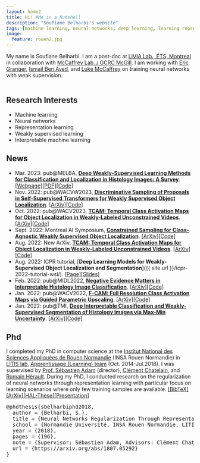 ```yaml
---
layout: home2
title: Hi! #Me in a Nutshell
description: "Soufiane Belharbi's website"
tags: [machine learning, neural networks, deep learning, learning representations, academic, page, soufiane belharbi, montreal, canada, ÉTS, École de technologie supérieure, LIVIA lab, LITIS lab, Rouen, France]
image:
  feature: rouen2.jpg
---
```


My name is Soufiane Belharbi. I am a post-doc at [LIVIA Lab., ÉTS, Montreal](https://liviamtl.ca/) in collaboration with [McCaffrey Lab. / GCRC McGill](https://mccaffreylab.mcgill.ca/McCaffreyLab.html). I am working with [Eric Granger](https://www.etsmtl.ca/en/research/professors/egranger), [Ismail Ben Ayed](http://profs.etsmtl.ca/ibenayed/), and [Luke McCaffrey](https://mcgillgcrc.com/research/members/mccaffrey) on training neural networks with weak supervision.
<br/>
<br/>




## Research Interests
* Machine learning
* Neural networks
* Representation learning
* Weakly supervised learning
* Interpretable machine learning


## News
* Mar. 2023: pub@MELBA, [**Deep Weakly-Supervised Learning Methods for Classification and Localization in Histology Images: A Survey**](https://www.melba-journal.org/papers/2023:004.html). <a href="https://www.melba-journal.org/papers/2023:004.html">[Webpage]</a><a href="https://www.melba-journal.org/pdf/2023:004.pdf">[PDF]</a><a href="https://github.com/jeromerony/survey_wsl_histology">[Code]</a>
* Nov. 2022: pub@WACVW2023, [**Discriminative Sampling of Proposals in Self-Supervised Transformers for Weakly Supervised Object Localization**](https://arxiv.org/abs/2209.09209). <a href="https://arxiv.org/abs/2209.09209">[ArXiv]</a><a href="https://github.com/shakeebmurtaza/dips">[Code]</a>
* Oct. 2022: pub@WACV2023, [**TCAM: Temporal Class Activation Maps for Object Localization in Weakly-Labeled Unconstrained Videos**](https://arxiv.org/abs/2208.14542). <a href="https://arxiv.org/abs/2208.14542">[ArXiv]</a><a href="https://github.com/sbelharbi/tcam-wsol-video">[Code]</a>
* Sept. 2022: Montreal AI Symposium, [**Constrained Sampling for Class-Agnostic Weakly Supervised Object Localization**](https://arxiv.org/abs/2209.09195). <a href="https://arxiv.org/abs/2209.09195">[ArXiv]</a><a href="https://github.com/shakeebmurtaza/dips">[Code]</a>
* Aug. 2022: New ArXiv, [**TCAM: Temporal Class Activation Maps for Object Localization in Weakly-Labeled Unconstrained Videos**](https://arxiv.org/abs/2208.14542). <a href="https://arxiv.org/abs/2208.14542">[ArXiv]</a><a href="https://github.com/sbelharbi/tcam-wsol-video">[Code]</a>
* Aug. 2022: ICPR tutorial, [**Deep Learning Models for Weakly-Supervised Object Localization and Segmentation**]({{ site.url }}/icpr-2022-tutorial-wsl/). <a href="/icpr-2022-tutorial-wsl">[Page]</a><a href="/publications/icpr-tutorial-wsl-2022/slides.pdf">[Slides]</a>
* Feb. 2022: pub@MIDL2022, [**Negative Evidence Matters in Interpretable Histology Image Classification**](https://arxiv.org/abs/2201.02445). <a href="https://arxiv.org/abs/2201.02445">[ArXiv]</a><a href="https://github.com/sbelharbi/negev">[Code]</a>
* Jan. 2022: pub@WACV2022, [**F-CAM: Full Resolution Class Activation Maps via Guided Parametric Upscaling**](https://arxiv.org/abs/2109.07069). <a href="https://arxiv.org/abs/2109.07069">[ArXiv]</a><a href="https://github.com/sbelharbi/fcam-wsol">[Code]</a>
* Jan. 2022: pub@TMI, [**Deep Interpretable Classification and Weakly-Supervised Segmentation of Histology Images via Max-Min Uncertainty**](https://arxiv.org/abs/2011.07221). <a href="https://arxiv.org/abs/2011.07221">[ArXiv]</a><a href="https://github.com/sbelharbi/deep-wsl-histo-min-max-uncertainty">[Code]</a>



## Phd
I completed my PhD in computer science at the [Institut National des Sciences Appliquées de Rouen Normandie](http://www.insa-rouen.fr/en) (INSA Rouen Normandie) in
[LITIS lab](http://www.litislab.fr/),
[Apprentissage (Learning) team](http://www.litislab.fr/equipe/docapp/) (Oct.
2014-Jul.2018). I was
supervised by [Prof. Sébastien Adam](http://pagesperso.litislab.fr/sebadam/) (director), [Clément Chatelain](http://pagesperso.litislab.fr/cchatelain/), and
[Romain Hérault](https://asi.insa-rouen.fr/enseignants/~rherault/pelican/). During my PhD, I conducted research on the regularization of neural networks through representation learning with particular focus on learning scenarios where only few training samples are available. <a href="javascript:toggleBibtex('sbelharbiphd2018')">[BibTeX]</a>
<a href="https://arxiv.org/abs/1807.05292">[ArXiv]</a><a href="https://tel.archives-ouvertes.fr/tel-01835035">[HAL-Thèse]</a><a href="/publications/2018/presentation-phd-defense-2018.pdf">[Presentation]</a>
<div id="bib_sbelharbiphd2018" class="bibtex noshow">
<pre>
@phdthesis{sbelharbiphd2018,
  author = {Belharbi, S.},
  title = {Neural Networks Regularization Through Representation Learning},
  school = {Normandie Université, INSA Rouen Normandie, LITIS laboratory},
  year = {2018},
  pages = {196},
  note = {Supervisor: Sébastien Adam, Advisors: Clément Chatelain, Romain Hérault},
  url = {https://arxiv.org/abs/1807.05292}
}
</pre>
</div>
